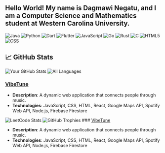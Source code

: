 ##  Hello World! My name is Dagmawi Negatu, and I am a Computer Science and Mathematics student at Western Carolina University.

[//]: # (Languages)
<img align="center" alt="Java" src="https://img.shields.io/badge/java-%23ED8B00.svg?style=for-the-badge&logo=java&logoColor=white"/>
<img align="center" alt="Python" src="https://img.shields.io/badge/python-3670A0?style=for-the-badge&logo=python&logoColor=ffdd54"/>
<img align="center" alt="Dart" src="https://img.shields.io/badge/dart-%230175C2.svg?style=for-the-badge&logo=dart&logoColor=white"/>
<img align="center" alt="Flutter" src="https://img.shields.io/badge/flutter-%2302569B.svg?style=for-the-badge&logo=flutter&logoColor=white"/>
<img align="center" alt="JavaScript" src="https://img.shields.io/badge/javascript-%23323330.svg?style=for-the-badge&logo=javascript&logoColor=%23F7DF1E"/>
<img align="center" alt="Go" src="https://img.shields.io/badge/Go-00ADD8?style=for-the-badge&logo=go&logoColor=white"/>
<img align="center" alt="Rust" src="https://img.shields.io/badge/rust-%23000000.svg?style=for-the-badge&logo=rust&logoColor=white"/>
<img align="center" alt="C" src="https://img.shields.io/badge/c-%2300599C.svg?style=for-the-badge&logo=c&logoColor=white"/>
<img align="center" alt="HTML5" src="https://img.shields.io/badge/html5-%23E34F26.svg?style=for-the-badge&logo=html5&logoColor=white"/>
<img align="center" alt="CSS" src="https://img.shields.io/badge/CSS3-1572B6?style=for-the-badge&logo=css3&logoColor=white"/>

## 📈 GitHub Stats

![Your GitHub Stats](https://github-readme-stats.vercel.app/api?username=Dagmawi-a-Negatu&show_icons=true&theme=radical) ![All Languages](https://github-profile-summary-cards.vercel.app/api/cards/repos-per-language?username=Dagmawi-a-Negatu&theme=radical)


### [VibeTune](https://github.com/d-negatu/vibetune)
- **Description**: A dynamic web application that connects people through music.
- **Technologies**: JavaScript, CSS, HTML, React, Google Maps API, Spotify Web API, Node.js, Firebase Firestore

![LeetCode Stats](https://leetcard.jacoblin.cool/DagmawNegatu?theme=dark&font=Consolas&ext=heatmap)  ![GitHub Trophies](https://github-profile-trophy.vercel.app/?username=Dagmawi-a-Negatu&theme=radical&no-bg=true&no-frame=true)  ### [VibeTune](https://github.com/d-negatu/vibetune)
- **Description**: A dynamic web application that connects people through music.
- **Technologies**: JavaScript, CSS, HTML, React, Google Maps API, Spotify Web API, Node.js, Firebase Firestore




